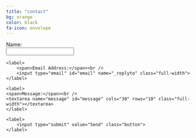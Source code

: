 ```yaml
---
title: "contact"
bg: orange
color: black
fa-icon: envelope
---
```


<div id="contact" class="basic-grey ">
  <form action="http://formspree.io/johannes.ulen@gmail.com" method="POST">
  	<label>
	    <span>Name:</span><br />
	    <input type="text" id="name" name="name" class="full-width">
	</label>

	<label>
	    <span>Email Address:</span><br />
	    <input type="email" id="email" name="_replyto" class="full-width">
	</label>

	<label>
    <span>Message:</span><br />
    <textarea name="message" id="message" cols="30" rows="10" class="full-width"></textarea>
    </label>

    <label>
    	<input type="submit" value="Send" class="button">
    </label>
  </form>
</div>
